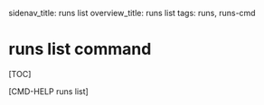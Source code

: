 sidenav_title: runs list
overview_title: runs list
tags: runs, runs-cmd

# runs list command

[TOC]

[CMD-HELP runs list]
